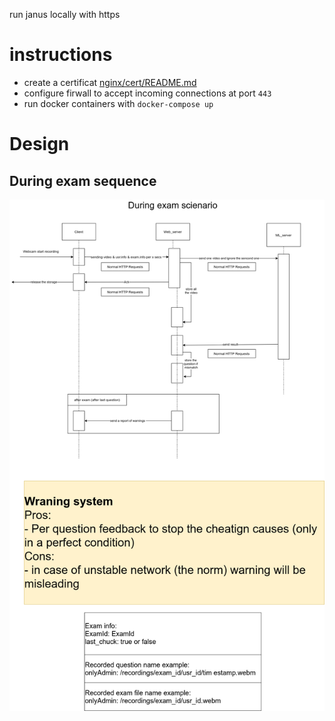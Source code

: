 run janus locally with https

# instructions
- create a certificat [nginx/cert/README.md](https://github.com/Leon-OnlineLearning/leon-all/blob/main/nginx/cert/README.md)
- configure firwall to accept incoming connections at port `443`
- run docker containers with `docker-compose up`

# Design
## During exam sequence
![during exam sequenec](design/DuringExamSequence.png)